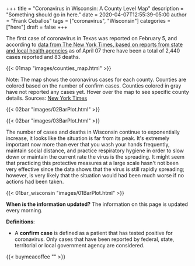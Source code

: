 +++
title = "Coronavirus in Wisconsin: A County Level Map"
description = "Something should go in here."
date = 2020-04-07T12:55:39-05:00
author = "Frank Ceballos"
tags = ["coronavirus", "Wisconsin"]
categories = ["here"]
draft = false
+++


The first case of coronavirus in Texas was reported on February 5, and according
to [data from The New York Times, based on reports from state and local health agencies](https://github.com/nytimes/covid-19-data)
as of April 07 there have been a total of 2,440 cases reported and 83 deaths.
<!--more-->

{{< 01map "images/counties_map.html" >}}


Note: The map shows the coronavirus cases for each county. Counties are colored
based on the number of confirm cases. Counties colored in
gray have not reported any cases yet. Hover over the map to
see specific county details.
Sources: [New York Times](https://github.com/nytimes/covid-19-data)



{{< 02bar "images/02BarPlot.html" >}}

{{< 02bar "images/03BarPlot.html" >}}

The number of cases and deaths in Wisconsin continue to exponentially increase, it looks like
the situation is far from its peak. It's extremely important now more than ever that you wash your hands
frequently, maintain social distance, and practice respiratory hygiene in order
to slow down or maintain the current rate the virus is the spreading. It might seem that practicing this
protective measures at a large scale hasn't not been very effective since the
data shows that the virus is still rapidly spreading; however,
is very likely that the situation would had been much worse if no actions had
been taken.


{{< 01bar_wisconsin "images/01BarPlot.html" >}}

**When is the information updated?**
The information on this page is updated every morning.

**Definitions**:
* A **confirm case** is defined as a patient that has tested positive for coronavirus.
Only cases that have been reported by federal, state, territorial or local government
agency are considered.

{{< buymeacoffee "" >}}
